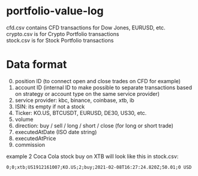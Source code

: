 # portfolio-value-log

cfd.csv contains CFD transactions for Dow Jones, EURUSD, etc.\
crypto.csv is for Crypto Portfolio transactions\
stock.csv is for Stock Portfolio transactions

# Data format

0. position ID (to connect open and close trades on CFD for example)
1. account ID (internal ID to make possible to separate transactions based on strategy or account type on the same service provider)
2. service provider: kbc, binance, coinbase, xtb, ib
3. ISIN: its empty if not a stock
4. Ticker: KO.US, BTCUSDT, EURUSD, DE30, US30, etc.
5. volume
6. direction: buy / sell / long / short / close (for long or short trade)
7. executedAtDate (ISO date string)
8. executedAtPrice
9. commission

example 2 Coca Cola stock buy on XTB will look like this in stock.csv:

```0;0;xtb;US1912161007;KO.US;2;buy;2021-02-08T16:27:24.820Z;50.01;0 USD```
